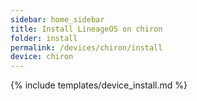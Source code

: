 ```yaml
---
sidebar: home_sidebar
title: Install LineageOS on chiron
folder: install
permalink: /devices/chiron/install
device: chiron
---
```

{% include templates/device_install.md %}

